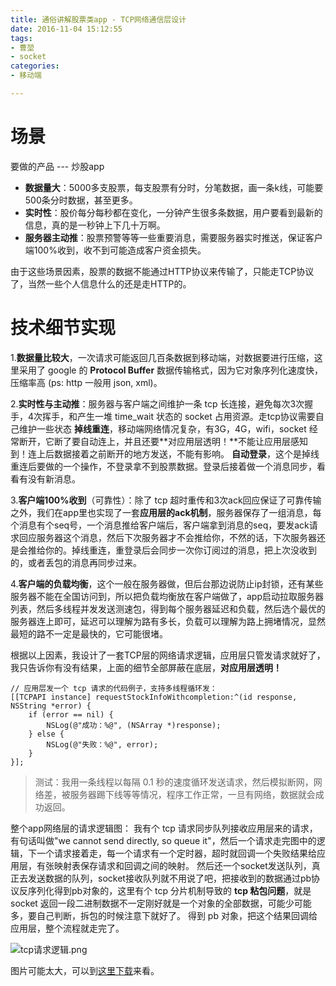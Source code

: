 ```yaml
---
title: 通俗讲解股票类app - TCP网络通信层设计
date: 2016-11-04 15:12:55
tags:
- 曹堃
- socket
categories:
- 移动端

---
```


# 场景
要做的产品 --- 炒股app
- **数据量大**：5000多支股票，每支股票有分时，分笔数据，画一条k线，可能要500条分时数据，甚至更多。
- **实时性**：股价每分每秒都在变化，一分钟产生很多条数据，用户要看到最新的信息，真的是一秒钟上下几十万啊。
- **服务器主动推**：股票预警等等一些重要消息，需要服务器实时推送，保证客户端100%收到，收不到可能造成客户资金损失。

由于这些场景因素，股票的数据不能通过HTTP协议来传输了，只能走TCP协议了，当然一些个人信息什么的还是走HTTP的。

# 技术细节实现
1.**数据量比较大**，一次请求可能返回几百条数据到移动端，对数据要进行压缩，这里采用了 google 的 **Protocol Buffer** 数据传输格式，因为它对象序列化速度快，压缩率高 (ps: http 一般用 json, xml)。

2.**实时性与主动推**：服务器与客户端之间维护一条 tcp 长连接，避免每次3次握手，4次挥手，和产生一堆 time_wait 状态的 socket 占用资源。走tcp协议需要自己维护一些状态
**掉线重连**，移动端网络情况复杂，有3G，4G，wifi，socket 经常断开，它断了要自动连上，并且还要**对应用层透明！**不能让应用层感知到！连上后数据接着之前断开的地方发送，不能有影响。
**自动登录**，这个是掉线重连后要做的一个操作，不登录拿不到股票数据。登录后接着做一个消息同步，看看有没有新消息。

3.**客户端100%收到**（可靠性）：除了 tcp 超时重传和3次ack回应保证了可靠传输之外，我们在app里也实现了一套**应用层的ack机制**，服务器保存了一组消息，每个消息有个seq号，一个消息推给客户端后，客户端拿到消息的seq，要发ack请求回应服务器这个消息，然后下次服务器才不会推给你，不然的话，下次服务器还是会推给你的。掉线重连，重登录后会同步一次你订阅过的消息，把上次没收到的，或者丢包的消息再同步过来。

4.**客户端的负载均衡**，这个一般在服务器做，但后台那边说防止ip封锁，还有某些服务器不能在全国访问到，所以把负载均衡放在客户端做了，app启动拉取服务器列表，然后多线程并发发送测速包，得到每个服务器延迟和负载，然后选个最优的服务器连上即可，延迟可以理解为路有多长，负载可以理解为路上拥堵情况，显然最短的路不一定是最快的，它可能很堵。

根据以上因素，我设计了一套TCP层的网络请求逻辑，应用层只管发请求就好了，我只告诉你有没有结果，上面的细节全部屏蔽在底层，**对应用层透明！**

```
// 应用层发一个 tcp 请求的代码例子，支持多线程循环发：
[[TCPAPI instance] requestStockInfoWithcompletion:^(id response, NSString *error) {
    if (error == nil) {
        NSLog(@"成功：%@", (NSArray *)response);
    } else {
        NSLog(@"失败：%@", error);
    }
}];
```
>测试：我用一条线程以每隔 0.1 秒的速度循环发送请求，然后模拟断网，网络差，被服务器踢下线等等情况，程序工作正常，一旦有网络，数据就会成功返回。

整个app网络层的请求逻辑图：
我有个 tcp 请求同步队列接收应用层来的请求，有句话叫做"we cannot send directly, so queue it"，然后一个请求走完图中的逻辑，下一个请求接着走，每一个请求有一个定时器，超时就回调一个失败结果给应用层，有张映射表保存请求和回调之间的映射。
然后还一个socket发送队列，真正去发送数据的队列，socket接收队列就不用说了吧，把接收到的数据通过pb协议反序列化得到pb对象的，这里有个 tcp 分片机制导致的 **tcp 粘包问题**，就是 socket 返回一段二进制数据不一定刚好就是一个对象的全部数据，可能少可能多，要自己判断，拆包的时候注意下就好了。
得到 pb 对象，把这个结果回调给应用层，整个流程就走完了。


![tcp请求逻辑.png](http://upload-images.jianshu.io/upload_images/2764502-7b0dff3e234ee701.png?imageMogr2/auto-orient/strip%7CimageView2/2/w/1240)

图片可能太大，可以到[这里下载](https://github.com/hehe520/AsyncSocket)来看。
